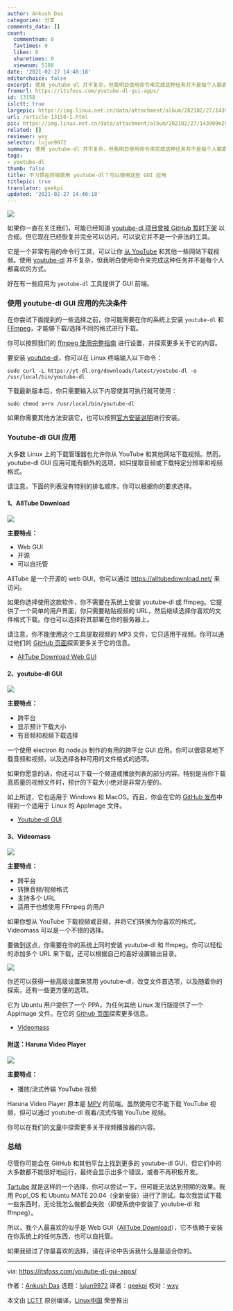 ```yaml
---
author: Ankush Das
categories: 分享
comments_data: []
count:
  commentnum: 0
  favtimes: 0
  likes: 0
  sharetimes: 0
  viewnum: 5188
date: '2021-02-27 14:40:18'
editorchoice: false
excerpt: 使用 youtube-dl 并不复杂，但我明白使用命令来完成这种任务并不是每个人都喜欢的方式。
fromurl: https://itsfoss.com/youtube-dl-gui-apps/
id: 13158
islctt: true
largepic: https://img.linux.net.cn/data/attachment/album/202102/27/143909m29a8m8kgkzmmskc.jpg
url: /article-13158-1.html
pic: https://img.linux.net.cn/data/attachment/album/202102/27/143909m29a8m8kgkzmmskc.jpg.thumb.jpg
related: []
reviewer: wxy
selector: lujun9972
summary: 使用 youtube-dl 并不复杂，但我明白使用命令来完成这种任务并不是每个人都喜欢的方式。
tags:
- youtube-dl
thumb: false
title: 不习惯在终端使用 youtube-dl？可以使用这些 GUI 应用
titlepic: true
translator: geekpi
updated: '2021-02-27 14:40:18'
---
```


![](https://img.linux.net.cn/data/attachment/album/202102/27/143909m29a8m8kgkzmmskc.jpg)


如果你一直在关注我们，可能已经知道 [youtube-dl 项目曾被 GitHub 暂时下架](https://itsfoss.com/youtube-dl-github-takedown/) 以合规。但它现在已经恢复并完全可以访问，可以说它并不是一个非法的工具。


它是一个非常有用的命令行工具，可以让你 [从 YouTube](https://itsfoss.com/download-youtube-videos-ubuntu/) 和其他一些网站下载视频。使用 [youtube-dl](https://itsfoss.com/download-youtube-linux/) 并不复杂，但我明白使用命令来完成这种任务并不是每个人都喜欢的方式。


好在有一些应用为 `youtube-dl` 工具提供了 GUI 前端。


### 使用 youtube-dl GUI 应用的先决条件


在你尝试下面提到的一些选择之前，你可能需要在你的系统上安装 `youtube-dl` 和 [FFmpeg](https://ffmpeg.org/)，才能够下载/选择不同的格式进行下载。


你可以按照我们的 [ffmpeg 使用完整指南](https://itsfoss.com/ffmpeg/#install) 进行设置，并探索更多关于它的内容。


要安装 [youtube-dl](https://youtube-dl.org/)，你可以在 Linux 终端输入以下命令：



```
sudo curl -L https://yt-dl.org/downloads/latest/youtube-dl -o /usr/local/bin/youtube-dl

```

下载最新版本后，你只需要输入以下内容使其可执行就可使用：



```
sudo chmod a+rx /usr/local/bin/youtube-dl

```

如果你需要其他方法安装它，也可以按照[官方安装说明](https://ytdl-org.github.io/youtube-dl/download.html)进行安装。


### Youtube-dl GUI 应用


大多数 Linux 上的下载管理器也允许你从 YouTube 和其他网站下载视频。然而，youtube-dl GUI 应用可能有额外的选项，如只提取音频或下载特定分辨率和视频格式。


请注意，下面的列表没有特别的排名顺序。你可以根据你的要求选择。


#### 1、AllTube Download


![](https://img.linux.net.cn/data/attachment/album/202102/27/144018ibecoq5wm7fwfcmd.jpg)


**主要特点：**


* Web GUI
* 开源
* 可以自托管


AllTube 是一个开源的 web GUI，你可以通过 <https://alltubedownload.net/> 来访问。


如果你选择使用这款软件，你不需要在系统上安装 youtube-dl 或 ffmpeg。它提供了一个简单的用户界面，你只需要粘贴视频的 URL，然后继续选择你喜欢的文件格式下载。你也可以选择将其部署在你的服务器上。


请注意，你不能使用这个工具提取视频的 MP3 文件，它只适用于视频。你可以通过他们的 [GitHub 页面](https://github.com/Rudloff/alltube)探索更多关于它的信息。


* [AllTube Download Web GUI](https://alltubedownload.net/)


#### 2、youtube-dl GUI


![](https://img.linux.net.cn/data/attachment/album/202102/27/144018civmqtttm3qmeqv9.jpg)


**主要特点：**


* 跨平台
* 显示预计下载大小
* 有音频和视频下载选择


一个使用 electron 和 node.js 制作的有用的跨平台 GUI 应用。你可以很容易地下载音频和视频，以及选择各种可用的文件格式的选项。


如果你愿意的话，你还可以下载一个频道或播放列表的部分内容。特别是当你下载高质量的视频文件时，预计的下载大小绝对是非常方便的。


如上所述，它也适用于 Windows 和 MacOS。而且，你会在它的 [GitHub 发布](https://github.com/jely2002/youtube-dl-gui/releases/tag/v1.8.7)中得到一个适用于 Linux 的 AppImage 文件。


* [Youtube-dl GUI](https://github.com/jely2002/youtube-dl-gui)


#### 3、Videomass


![](https://img.linux.net.cn/data/attachment/album/202102/27/144018vt8wxgpcecrjdm6x.jpg)


**主要特点：**


* 跨平台
* 转换音频/视频格式
* 支持多个 URL
* 适用于也想使用 FFmpeg 的用户


如果你想从 YouTube 下载视频或音频，并将它们转换为你喜欢的格式，Videomass 可以是一个不错的选择。


要做到这点，你需要在你的系统上同时安装 youtube-dl 和 ffmpeg。你可以轻松的添加多个 URL 来下载，还可以根据自己的喜好设置输出目录。


![](https://img.linux.net.cn/data/attachment/album/202102/27/144019ktx0h4tkk4hw4utt.jpg)


你还可以获得一些高级设置来禁用 youtube-dl，改变文件首选项，以及随着你的探索，还有一些更方便的选项。


它为 Ubuntu 用户提供了一个 PPA，为任何其他 Linux 发行版提供了一个 AppImage 文件。在它的 [Github 页面](https://github.com/jeanslack/Videomass)探索更多信息。


* [Videomass](https://jeanslack.github.io/Videomass/)


#### 附送：Haruna Video Player


![](https://img.linux.net.cn/data/attachment/album/202102/27/144020he7444txhq7w7xah.jpg)


**主要特点：**


* 播放/流式传输 YouTube 视频


Haruna Video Player 原本是 [MPV](https://mpv.io/) 的前端。虽然使用它不能下载 YouTube 视频，但可以通过 youtube-dl 观看/流式传输 YouTube 视频。


你可以在我们的[文章](https://itsfoss.com/haruna-video-player/)中探索更多关于视频播放器的内容。


### 总结


尽管你可能会在 GitHub 和其他平台上找到更多的 youtube-dl GUI，但它们中的大多数都不能很好地运行，最终会显示出多个错误，或者不再积极开发。


[Tartube](https://github.com/axcore/tartube) 就是这样的一个选择，你可以尝试一下，但可能无法达到预期的效果。我用 Pop!\_OS 和 Ubuntu MATE 20.04（全新安装）进行了测试。每次我尝试下载一些东西时，无论我怎么做都会失败（即使系统中安装了 youtube-dl 和 ffmpeg）。


所以，我个人最喜欢的似乎是 Web GUI（[AllTube Download](https://github.com/Rudloff/alltube)），它不依赖于安装在你系统上的任何东西，也可以自托管。


如果我错过了你最喜欢的选择，请在评论中告诉我什么是最适合你的。




---


via: <https://itsfoss.com/youtube-dl-gui-apps/>


作者：[Ankush Das](https://itsfoss.com/author/ankush/) 选题：[lujun9972](https://github.com/lujun9972) 译者：[geekpi](https://github.com/geekpi) 校对：[wxy](https://github.com/wxy)


本文由 [LCTT](https://github.com/LCTT/TranslateProject) 原创编译，[Linux中国](https://linux.cn/) 荣誉推出